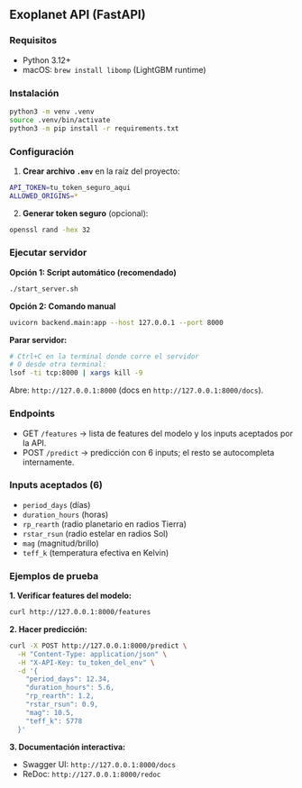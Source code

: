 ## Exoplanet API (FastAPI)

### Requisitos
- Python 3.12+
- macOS: `brew install libomp` (LightGBM runtime)

### Instalación
```bash
python3 -m venv .venv
source .venv/bin/activate
python3 -m pip install -r requirements.txt
```

### Configuración
1. **Crear archivo `.env`** en la raíz del proyecto:
```bash
API_TOKEN=tu_token_seguro_aqui
ALLOWED_ORIGINS=*
```

2. **Generar token seguro** (opcional):
```bash
openssl rand -hex 32
```

### Ejecutar servidor

**Opción 1: Script automático (recomendado)**
```bash
./start_server.sh
```

**Opción 2: Comando manual**
```bash
uvicorn backend.main:app --host 127.0.0.1 --port 8000
```

**Parar servidor:**
```bash
# Ctrl+C en la terminal donde corre el servidor
# O desde otra terminal:
lsof -ti tcp:8000 | xargs kill -9
```

Abre: `http://127.0.0.1:8000` (docs en `http://127.0.0.1:8000/docs`).

### Endpoints
- GET `/features` → lista de features del modelo y los inputs aceptados por la API.
- POST `/predict` → predicción con 6 inputs; el resto se autocompleta internamente.

### Inputs aceptados (6)
- `period_days` (días)
- `duration_hours` (horas)
- `rp_rearth` (radio planetario en radios Tierra)
- `rstar_rsun` (radio estelar en radios Sol)
- `mag` (magnitud/brillo)
- `teff_k` (temperatura efectiva en Kelvin)

### Ejemplos de prueba

**1. Verificar features del modelo:**
```bash
curl http://127.0.0.1:8000/features
```

**2. Hacer predicción:**
```bash
curl -X POST http://127.0.0.1:8000/predict \
  -H "Content-Type: application/json" \
  -H "X-API-Key: tu_token_del_env" \
  -d '{
    "period_days": 12.34,
    "duration_hours": 5.6,
    "rp_rearth": 1.2,
    "rstar_rsun": 0.9,
    "mag": 10.5,
    "teff_k": 5778
  }'
```

**3. Documentación interactiva:**
- Swagger UI: `http://127.0.0.1:8000/docs`
- ReDoc: `http://127.0.0.1:8000/redoc`



